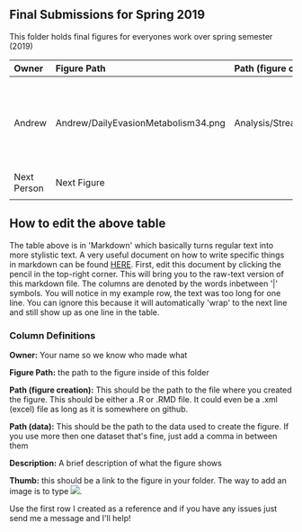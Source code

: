 ## Final Submissions for Spring 2019
  This folder holds final figures for everyones work over spring semester (2019)

| Owner        | Figure Path | Path (figure creation) | Path (data) | Description| Thumb |
|:------------ |:---------|:--------|:---------|:---------|:--------|
| Andrew       | Andrew/DailyEvasionMetabolism34.png | Analysis/Stream_Flux/stream_flux.Rmd | "data_4_analysis/All_Stream_Data.csv"| Figure showing evasion, respiration and photosynthesis between stations 3 and 4| ![](https://github.com/ARMurray/Ecuador/blob/testing/Final_Figures/Andrew/DailyEvasionMetabolism34.png)
| Next Person  | Next Figure |  ||||
|  |  |  | | |




## How to edit the above table

The table above is in 'Markdown' which basically turns regular text into more stylistic text. A very useful document on how to write specific things in markdown can be found [HERE](https://github.com/adam-p/markdown-here/wiki/Markdown-Cheatsheet). First, edit this document by clicking the pencil in the top-right corner. This will bring you to the raw-text version of this markdown file. The columns are denoted by the words inbetween '|' symbols. You will notice in my example row, the text was too long for one line. You can ignore this because it will automatically 'wrap' to the next line and still show up as one line in the table.

### Column Definitions

**Owner:** Your name so we know who made what

**Figure Path:** the path to the figure inside of this folder

**Path (figure creation):** This should be the path to the file where you created the figure. This should be either a .R or .RMD file. It could even be a .xml (excel) file as long as it is somewhere on github.

**Path (data):** This should be the path to the data used to create the figure. If you use more then one dataset that's fine, just add a comma in between them

**Description:** A brief description of what the figure shows

**Thumb:** this should be a link to the figure in your folder. The way to add an image is to type ![](urltofigure).

Use the first row I created as a reference and if you have any issues just send me a message and I'll help!
